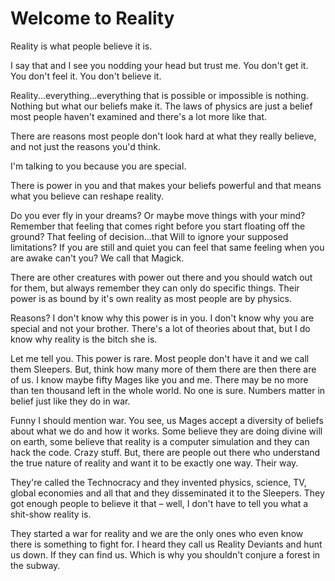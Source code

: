# Welcome to Reality

  Reality is what people believe it is.  
  
  I say that and I see you nodding your head but trust me. You don't get it. You don't feel it. You don't believe it.  
  
  Reality...everything...everything that is possible or impossible is nothing. Nothing but what our beliefs make it. The laws of physics are just a belief most people haven't examined and there's a lot more like that.  
  
  There are reasons most people don't look hard at what they really believe, and not just the reasons you'd think.  
  
  I'm talking to you because you are special.  
  
  There is power in you and that makes your beliefs powerful and that means what you believe can reshape reality.  
  
  Do you ever fly in your dreams? Or maybe move things with your mind? Remember that feeling that comes right before you start floating off the ground? That feeling of decision...that Will to ignore your supposed limitations? If you are still and quiet you can feel that same feeling when you are awake can't you? We call that Magick.  
  
  There are other creatures with power out there and you should watch out for them, but always remember they can only do specific things. Their power is as bound by it's own reality as most people are by physics.  
  
  Reasons? I don't know why this power is in you. I don't know why you are special and not your brother. There's a lot of theories about that, but I do know why reality is the bitch she is.  
  
  Let me tell you. This power is rare. Most people don't have it and we call them Sleepers. But, think how many more of them there are then there are of us. I know maybe fifty Mages like you and me. There may be no more than ten thousand left in the whole world. No one is sure. Numbers matter in belief just like they do in war.  
  
  Funny I should mention war. You see, us Mages accept a diversity of beliefs about what we do and how it works. Some believe they are doing divine will on earth, some believe that reality is a computer simulation and they can hack the code. Crazy stuff. But, there are people out there who understand the true nature of reality and want it to be exactly one way. Their way.  
  
  They're called the Technocracy and they invented physics, science, TV, global economies and all that and they disseminated it to the Sleepers. They got enough people to believe it that – well, I don't have to tell you what a shit-show reality is.  
  
  They started a war for reality and we are the only ones who even know there is something to fight for. I heard they call us Reality Deviants and hunt us down. If they can find us. Which is why you shouldn't conjure a forest in the subway.
